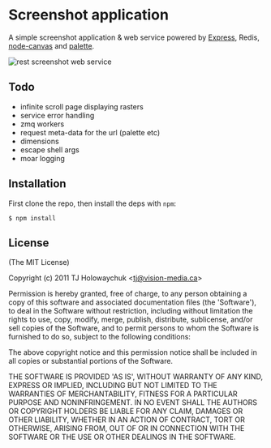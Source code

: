 
# Screenshot application

  A simple screenshot application & web service powered by [Express](http://expressjs.com), Redis, [node-canvas](http://github.com/learnboost/node-canvas) and [palette](http://github.com/visionmedia/palette).
  
  ![rest screenshot web service](http://f.cl.ly/items/3O0L1u3D2h1t21074705/Grab.png) 

## Todo

  - infinite scroll page displaying rasters
  - service error handling
  - zmq workers 
  - request meta-data for the url (palette etc)
  - dimensions
  - escape shell args
  - moar logging

## Installation

  First clone the repo, then install the deps with `npm`:
  
```
$ npm install
```

## License 

(The MIT License)

Copyright (c) 2011 TJ Holowaychuk &lt;tj@vision-media.ca&gt;

Permission is hereby granted, free of charge, to any person obtaining
a copy of this software and associated documentation files (the
'Software'), to deal in the Software without restriction, including
without limitation the rights to use, copy, modify, merge, publish,
distribute, sublicense, and/or sell copies of the Software, and to
permit persons to whom the Software is furnished to do so, subject to
the following conditions:

The above copyright notice and this permission notice shall be
included in all copies or substantial portions of the Software.

THE SOFTWARE IS PROVIDED 'AS IS', WITHOUT WARRANTY OF ANY KIND,
EXPRESS OR IMPLIED, INCLUDING BUT NOT LIMITED TO THE WARRANTIES OF
MERCHANTABILITY, FITNESS FOR A PARTICULAR PURPOSE AND NONINFRINGEMENT.
IN NO EVENT SHALL THE AUTHORS OR COPYRIGHT HOLDERS BE LIABLE FOR ANY
CLAIM, DAMAGES OR OTHER LIABILITY, WHETHER IN AN ACTION OF CONTRACT,
TORT OR OTHERWISE, ARISING FROM, OUT OF OR IN CONNECTION WITH THE
SOFTWARE OR THE USE OR OTHER DEALINGS IN THE SOFTWARE.
